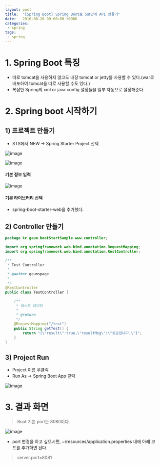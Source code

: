 ```yaml
---
layout: post
title:  "[Spring Boot] Spring Boot로 5분만에 API 만들기"
date:   2016-08-20 09:00:00 +0900
categories:
 - spring
tags: 
 - spring
---
```

# 1. Spring Boot 특징
- 따로 tomcat을 사용하지 않고도 내장 tomcat or jetty를 사용할 수 있다.(war로 배포하여 tomcat을 따로 사용할 수도 있다.)
- 복잡한 Spring의 xml or java config 설정들을 일부 자동으로 설정해준다.

# 2. Spring boot 시작하기

## 1) 프로젝트 만들기
- STS에서 NEW -> Spring Starter Project 선택 

![image](https://user-images.githubusercontent.com/13219787/61307810-f9d32280-a829-11e9-894c-92d7720ed531.png)

![image](https://user-images.githubusercontent.com/13219787/61307825-ff306d00-a829-11e9-9984-e63fe43687e2.png)

#### 기본 정보 입력

![image](https://user-images.githubusercontent.com/13219787/61307836-02c3f400-a82a-11e9-8b8b-c478fddcb01e.png)

#### 기본 라이브러리 선택
- spring-boot-starter-web을 추가했다.

## 2) Controller 만들기

```java
package kr.geun.bootStartSample.www.controller;

import org.springframework.web.bind.annotation.RequestMapping;
import org.springframework.web.bind.annotation.RestController;

/**
 * Test Controller
 * 
 * @author geunspage
 *
 */
@RestController
public class TestController {

    /**
     * 테스트 데이터
     * 
     * @return
     */
    @RequestMapping("/test")
    public String getTest() {
        return "{\"result\":true,\"resultMsg\":\"성공입니다.\"}";
    }
}
```

## 3) Project Run
- Project 이름 우클릭
- Run As -> Spring Boot App 클릭 

![image](https://user-images.githubusercontent.com/13219787/61307853-09eb0200-a82a-11e9-86af-ae4a74732132.png)

# 3. 결과 화면

> Boot 기본 port는 8080이다.

![image](https://user-images.githubusercontent.com/13219787/61307876-0e171f80-a82a-11e9-9256-c1d7bb0b7c20.png)

- port 변경을 하고 싶으시면, ~/resources/application.properties 내에 아래 코드를 추가하면 된다.

> server.port=8081